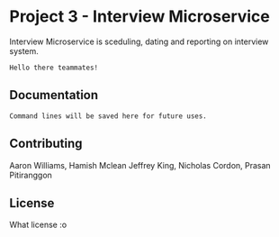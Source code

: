 # Project 3 - Interview Microservice

Interview Microservice is sceduling, dating and reporting on interview system.


```Welcome
Hello there teammates!
```

## Documentation

```Command Line Saved
Command lines will be saved here for future uses.
```

## Contributing
Aaron Williams,
Hamish Mclean
Jeffrey King,
Nicholas Cordon,
Prasan Pitiranggon


## License
What license :o
